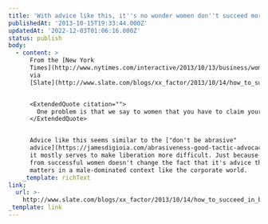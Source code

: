 ```yaml
---
title: 'With advice like this, it''s no wonder women don''t succeed more'
publishedAt: '2013-10-15T19:33:44.000Z'
updatedAt: '2022-12-03T01:06:16.000Z'
status: publish
body:
  - content: >
      From the [New York
      Times](http://www.nytimes.com/interactive/2013/10/13/business/women-corner-office.html?src=me\&ref=general),
      via
      [Slate](http://www.slate.com/blogs/xx_factor/2013/10/14/how_to_succeed_in_business_as_a_woman_female_executives_weigh_in_with_impossible.html):


      <ExtendedQuote citation="">
        One problem is that we say to women that you have to claim your voice. Don't make statements that sound like questions. Don't be afraid to speak up. Own the room. Speak with confidence. But to the extent that doesn't come naturally, women, in an effort to do precisely what they've been told, sometimes will over-occupy the space ... We give really mixed messages, and we don't teach women exactly how to do that because it's not very graceful when somebody's trying to claim a room in a meeting.
      </ExtendedQuote>


      Advice like this seems similar to the ["don't be abrasive"
      advice](https://jamesdigioia.com/abrasiveness-good-tactic-advocacy-well-thats-really-point/);
      it mostly serves to make liberation more difficult. Just because it comes
      from successful women doesn't change the fact that it's advice that's only
      matters in a male-dominated context like the corporate world.
    _template: richText
link:
  url: >-
    http://www.slate.com/blogs/xx_factor/2013/10/14/how_to_succeed_in_business_as_a_woman_female_executives_weigh_in_with_impossible.html
_template: link
---
```


